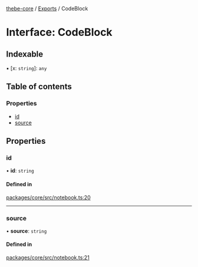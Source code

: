 [thebe-core](../README.md) / [Exports](../modules.md) / CodeBlock

# Interface: CodeBlock

## Indexable

▪ [x: `string`]: `any`

## Table of contents

### Properties

- [id](CodeBlock.md#id)
- [source](CodeBlock.md#source)

## Properties

### id

• **id**: `string`

#### Defined in

[packages/core/src/notebook.ts:20](https://github.com/executablebooks/thebe/blob/3f03d48/packages/core/src/notebook.ts#L20)

___

### source

• **source**: `string`

#### Defined in

[packages/core/src/notebook.ts:21](https://github.com/executablebooks/thebe/blob/3f03d48/packages/core/src/notebook.ts#L21)
